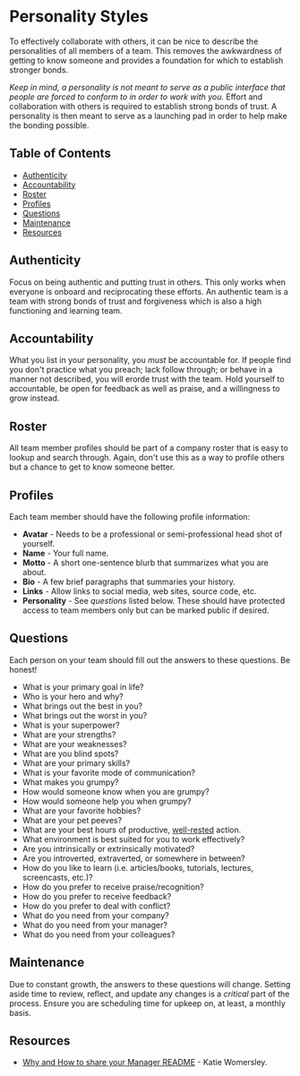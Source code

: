# Personality Styles

To effectively collaborate with others, it can be nice to describe the personalities of all members
of a team. This removes the awkwardness of getting to know someone and provides a foundation for
which to establish stronger bonds.

*Keep in mind, a personality is not meant to serve as a public interface that people are forced to
conform to in order to work with you.* Effort and collaboration with others is required to establish
strong bonds of trust. A personality is then meant to serve as a launching pad in order to help make
the bonding possible.

<!-- Tocer[start]: Auto-generated, don't remove. -->

## Table of Contents

  - [Authenticity](#authenticity)
  - [Accountability](#accountability)
  - [Roster](#roster)
  - [Profiles](#profiles)
  - [Questions](#questions)
  - [Maintenance](#maintenance)
  - [Resources](#resources)

<!-- Tocer[finish]: Auto-generated, don't remove. -->

## Authenticity

Focus on being authentic and putting trust in others. This only works when everyone is onboard and
reciprocating these efforts. An authentic team is a team with strong bonds of trust and forgiveness
which is also a high functioning and learning team.

## Accountability

What you list in your personality, you *must* be accountable for. If people find you don't practice
what you preach; lack follow through; or behave in a manner not described, you will erorde trust
with the team. Hold yourself to accountable, be open for feedback as well as praise, and a
willingness to grow instead.

## Roster

All team member profiles should be part of a company roster that is easy to lookup and search
through. Again, don't use this as a way to profile others but a chance to get to know someone
better.

## Profiles

Each team member should have the following profile information:

- **Avatar** - Needs to be a professional or semi-professional head shot of yourself.
- **Name** - Your full name.
- **Motto** - A short one-sentence blurb that summarizes what you are about.
- **Bio** - A few brief paragraphs that summaries your history.
- **Links** - Allow links to social media, web sites, source code, etc.
- **Personality** - See *questions* listed below. These should have protected access to team
  members only but can be marked public if desired.

## Questions

Each person on your team should fill out the answers to these questions. Be honest!

- What is your primary goal in life?
- Who is your hero and why?
- What brings out the best in you?
- What brings out the worst in you?
- What is your superpower?
- What are your strengths?
- What are your weaknesses?
- What are you blind spots?
- What are your primary skills?
- What is your favorite mode of communication?
- What makes you grumpy?
- How would someone know when you are grumpy?
- How would someone help you when grumpy?
- What are your favorite hobbies?
- What are your pet peeves?
- What are your best hours of productive, [well-rested](https://is.gd/TGguix) action.
- What environment is best suited for you to work effectively?
- Are you intrinsically or extrinsically motivated?
- Are you introverted, extraverted, or somewhere in between?
- How do you like to learn (i.e. articles/books, tutorials, lectures, screencasts, etc.)?
- How do you prefer to receive praise/recognition?
- How do you prefer to receive feedback?
- How do you prefer to deal with conflict?
- What do you need from your company?
- What do you need from your manager?
- What do you need from your colleagues?

## Maintenance

Due to constant growth, the answers to these questions will change. Setting aside time to review,
reflect, and update any changes is a *critical* part of the process. Ensure you are scheduling
time for upkeep on, at least, a monthly basis.

## Resources

- [Why and How to share your Manager README](https://is.gd/EPavfT) - Katie Womersley.
